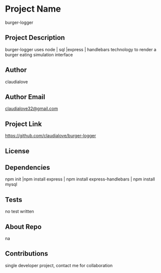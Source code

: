 # Project Name 
 burger-logger 
 
## Project Description 
 burger-logger uses node | sql |express | handlebars technology to render a burger eating simulation interface 
 
## Author 
 claudialove 
 
## Author Email 
 claudialove32@gmail.com 
 
## Project Link 
 https://github.com/claudialove/burger-logger 
 
## License 
  
 
## Dependencies 
 npm init |npm install express | npm install express-handlebars | npm install mysql 
 
## Tests 
 no test written 
 
## About Repo 
 na 
 
## Contributions 
 single developer project, contact me for collaboration 
 
